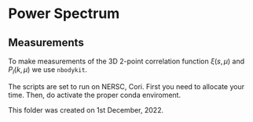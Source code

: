 # Power Spectrum

## Measurements
To make measurements of the 3D 2-point correlation function $\xi(s, \mu)$ and $P_{l}(k, \mu)$ we use `nbodykit`. 

The scripts are set to run on NERSC, Cori. First you need to allocate your time. Then, do activate the proper conda enviroment.


This folder was created on 1st December, 2022.